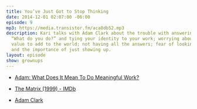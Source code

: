 ```yaml
---
title: You’ve Just Got to Stop Thinking
date: 2014-12-01 02:07:00 -06:00
episode: 9
mp3: https://media.transistor.fm/aca8db52.mp3
description: Kari talks with Adam Clark about the trouble with answering the question
  “What do you do?” and tying your identity to your work; worrying about not having
  value to add to the world; not having all the answers; fear of looking like a fool;
  and the importance of just showing up.
layout: episode
show: grownups
---
```


* [Adam: What Does It Mean To Do Meaningful Work?][1]

* [The Matrix (1999) - IMDb][2]

* [Adam Clark][3]

[1]: http://avclark.com/what-does-it-mean-to-do-meaningful-work/
[2]: http://www.imdb.com/title/tt0133093/
[3]: http://avclark.com/dont-be-the-guy-in-the-pool-with-a-shirt-on/
